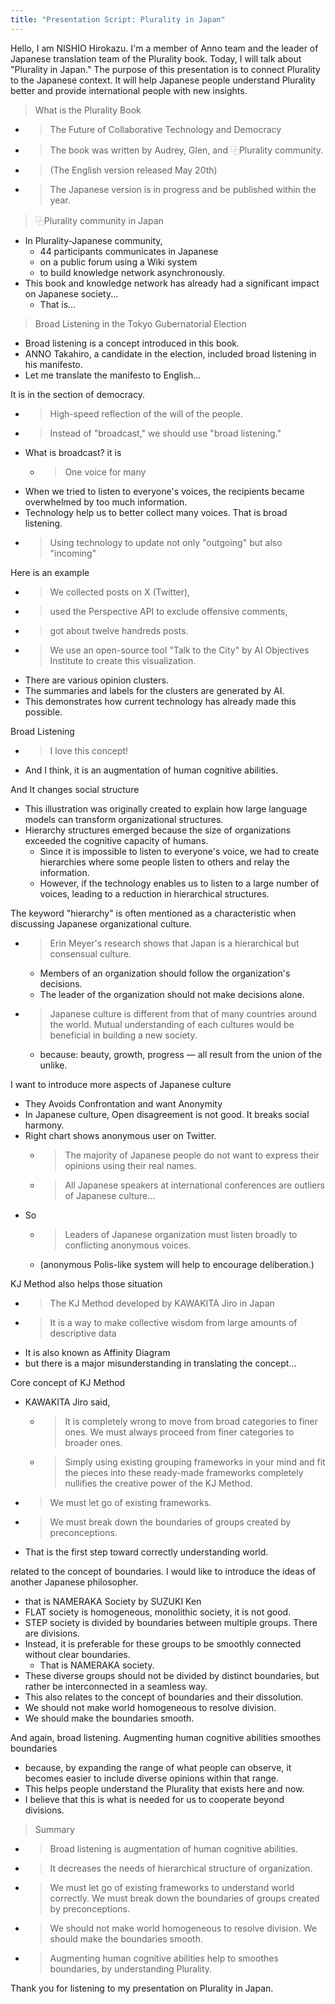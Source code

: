 ```yaml
---
title: "Presentation Script: Plurality in Japan"
---
```



Hello, I am NISHIO Hirokazu.
I'm a member of Anno team and the leader of Japanese translation team of the Plurality book.
Today, I will talk about "Plurality in Japan."
The purpose of this presentation is to connect Plurality to the Japanese context.
It will help Japanese people understand Plurality better
and provide international people with new insights.

> What is the Plurality Book
- > The Future of Collaborative Technology and Democracy
- > The book was written by Audrey, Glen, and ⿻Plurality community.
- >  (The English version released May 20th)
- >  The Japanese version is in progress and be published within the year.

> ⿻Plurality community in Japan
- In Plurality-Japanese community,
    - 44 participants communicates in Japanese
    - on a public forum using a Wiki system
    - to build knowledge network asynchronously.
- This book and knowledge network has already had a significant impact on Japanese society...
    - That is...

> Broad Listening in the Tokyo Gubernatorial Election
- Broad listening is a concept introduced in this book.
- ANNO Takahiro, a candidate in the election, included broad listening in his manifesto.
- Let me translate the manifesto to English...

It is in the section of democracy.
- > High-speed reflection of the will of the people.
- > Instead of "broadcast," we should use "broad listening."
- What is broadcast? it is
    - > One voice for many
- When we tried to listen to everyone's voices, the recipients became overwhelmed by too much information.
- Technology help us to better collect many voices. That is broad listening.
- > Using technology to update not only "outgoing" but also "incoming"

Here is an example
- > We collected posts on X (Twitter),
- > used the Perspective API to exclude offensive comments,
- > got about twelve handreds posts.
- > We use an open-source tool "Talk to the City" by AI Objectives Institute to create this visualization.
- There are various opinion clusters.
- The summaries and labels for the clusters are generated by AI.
- This demonstrates how current technology has already made this possible.

Broad Listening
- > I love this concept!
- And I think, it is an augmentation of human cognitive abilities.

And It changes social structure
- This illustration was originally created to explain how large language models can transform organizational structures.
- Hierarchy structures emerged because the size of organizations exceeded the cognitive capacity of humans.
    - Since it is impossible to listen to everyone's voice, we had to create hierarchies where some people listen to others and relay the information.
    - However, if the technology enables us to listen to a large number of voices, leading to a reduction in hierarchical structures.

The keyword "hierarchy" is often mentioned as a characteristic when discussing Japanese organizational culture.
- > Erin Meyer's research shows that Japan is a hierarchical but consensual culture.
    - Members of an organization should follow the organization's decisions.
    - The leader of the organization should not make decisions alone.
- > Japanese culture is different from that of many countries around the world. Mutual understanding of each cultures would be beneficial in building a new society.
    - because: beauty, growth, progress — all result from the union of the unlike.

I want to introduce more aspects of Japanese culture
- They Avoids Confrontation and want Anonymity
- In Japanese culture, Open disagreement is not good. It breaks social harmony.
- Right chart shows anonymous user on Twitter.
    - > The majority of Japanese people do not want to express their opinions using their real names.
    - > All Japanese speakers at international conferences are outliers of Japanese culture...
- So
    - > Leaders of Japanese organization must listen broadly to conflicting anonymous voices.
    - (anonymous Polis-like system will help to encourage deliberation.)

KJ Method also helps those situation
- > The KJ Method developed by KAWAKITA Jiro in Japan
- >  It is a way to make collective wisdom from large amounts of descriptive data
- It is also known as Affinity Diagram
- but there is a major misunderstanding in translating the concept...

Core concept of KJ Method
- KAWAKITA Jiro said,
    - > It is completely wrong to move from broad categories to finer ones. We must always proceed from finer categories to broader ones.
    - > Simply using existing grouping frameworks in your mind and fit the pieces into these ready-made frameworks completely nullifies the creative power of the KJ Method.
- > We must let go of existing frameworks.
- > We must break down the boundaries of groups created by preconceptions.
- That is the first step toward correctly understanding world.

related to the concept of boundaries. I would like to introduce the ideas of another Japanese philosopher.
- that is NAMERAKA Society by SUZUKI Ken
- FLAT society is homogeneous, monolithic society, it is not good.
- STEP society is divided by boundaries between multiple groups. There are divisions.
- Instead, it is preferable for these groups to be smoothly connected without clear boundaries.
    - That is NAMERAKA society.
- These diverse groups should not be divided by distinct boundaries, but rather be interconnected in a seamless way.
- This also relates to the concept of boundaries and their dissolution.
- We should not make world homogeneous to resolve division.
- We should make the boundaries smooth.

And again, broad listening. Augmenting human cognitive abilities smoothes boundaries
- because, by expanding the range of what people can observe, it becomes easier to include diverse opinions within that range.
- This helps people understand the Plurality that exists here and now.
- I believe that this is what is needed for us to cooperate beyond divisions.

> Summary
- > Broad listening is augmentation of human cognitive abilities.
- > It decreases the needs of hierarchical structure of organization.
- > We must let go of existing frameworks to understand world correctly. We must break down the boundaries of groups created by preconceptions.
- > We should not make world homogeneous to resolve division. We should make the boundaries smooth.
- > Augmenting human cognitive abilities help to smoothes boundaries, by understanding Plurality.

Thank you for listening to my presentation on Plurality in Japan.